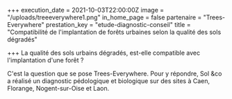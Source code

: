 +++
execution_date = 2021-10-03T22:00:00Z
image = "/uploads/treeeverywhere1.png"
in_home_page = false
partenaire = "Trees-Everywhere"
prestation_key = "etude-diagnostic-conseil"
title = "Compatibilité de l'implantation de forêts urbaines selon la qualité des sols dégradés"

+++
La qualité des sols urbains dégradés, est-elle compatible avec l'implantation d'une forêt ?

C'est la question que se pose Trees-Everywhere. Pour y répondre, Sol &co a réalisé un diagnostic pédologique et biologique sur des sites à Caen, Florange, Nogent-sur-Oise et Laon.
